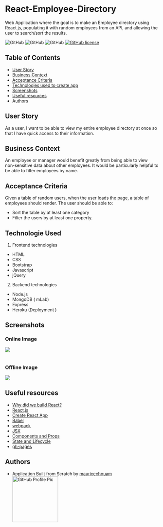  
# React-Employee-Directory
Web Application where the goal is to make an Employee directory using React.js, populating it with random employees from an API, and allowing the user to search/sort the results.

![GitHub](https://img.shields.io/github/repo-size/mauricechouam/React-Employee-Directory?style=plastic) ![GitHub](https://img.shields.io/github/last-commit/mauricechouam/React-Employee-Directory?style=plastic) ![GitHub](https://img.shields.io/github/languages/top/mauricechouam/React-Employee-Directory?style=plastic) [![GitHub license](https://img.shields.io/badge/licence-BSD3.0-green)](https://github.com/mauricechouam/React-Employee-Directory)


## Table of Contents

* [User Story](#User-Story)
* [Business Context](#Business-Context)
* [Acceptance Criteria](#Acceptance-Criteria)
* [Technologies used to create app](#technologies-used)
* [Screenshots](#screenshots)
* [Useful resources](#Useful-resources)
* [Authors](#authors)


## User Story
As a user, I want to be able to view my entire employee directory at once so that I have quick access to their information.

## Business Context

An employee or manager would benefit greatly from being able to view non-sensitive data about other employees. It would be particularly helpful to be able to filter employees by name.


## Acceptance Criteria
Given a table of random users, when the user loads the page, a table of employees should render. 
The user should be able to:
  * Sort the table by at least one category
  * Filter the users by at least one property.

## Technologie Used

1. Frontend technologies
* HTML
* CSS
* Bootstrap 
* Javascript
* jQuery 

2. Backend technologies
* Node.js 
* MongoDB ( mLab)
* Express 
* Heroku (Deployment )

## Screenshots

### Online Image
<img src="https://github.com/mauricechouam/PWA-Online-Offline-Budget-Tracker/blob/master/public/icons/online2.jpg">
<br>
<br>

### Offline Image
<img src="https://github.com/mauricechouam/PWA-Online-Offline-Budget-Tracker/blob/master/public/icons/offline.jpg">



## Useful resources
* [Why did we build React?](https://reactjs.org/blog/2013/06/05/why-react.html)
* [React.js](https://reactjs.org/)
* [Create React App](https://github.com/facebook/create-react-app)
* [Babel](https://babeljs.io/docs/en/)
* [webpack](https://webpack.js.org/)
* [JSX](https://reactjs.org/docs/introducing-jsx.html)
* [Components and Props](https://reactjs.org/docs/components-and-props.html#es6-classes)
* [State and Lifecycle](https://reactjs.org/docs/state-and-lifecycle.html)
* [gh-pages](https://www.npmjs.com/package/gh-pages)



## Authors
* Application Built from Scratch by 
   [mauricechouam](https://github.com/mauricechouam)
  <img src="https://github.com/mauricechouam.png" alt="GitHub Profile Pic" width="150" height="150">






